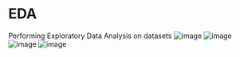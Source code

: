 # EDA
Performing Exploratory Data Analysis on datasets
![image](https://user-images.githubusercontent.com/40932902/160064794-ab88024a-212b-4988-8d10-8fbb9e5223f0.png)
![image](https://user-images.githubusercontent.com/40932902/160064809-ad8c52f9-01ed-42f3-98ff-08db2a10c599.png)
![image](https://user-images.githubusercontent.com/40932902/160064820-88f0129e-e90b-4d39-af32-6905914059b5.png)
![image](https://user-images.githubusercontent.com/40932902/160064856-3ba8f7a3-45c6-4f4b-b069-e35ad1ec0973.png)


